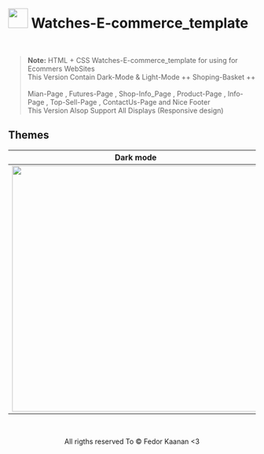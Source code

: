 ﻿# <img src='https://user-images.githubusercontent.com/74038190/206662607-d9e7591e-bbf9-42f9-9386-29efc927bc16.gif' width="40">  Watches-E-commerce_template
 <br/>
 
> **Note:** HTML + CSS   Watches-E-commerce_template for using for Ecommers WebSites <br/>
>  This Version Contain Dark-Mode & Light-Mode ++ Shoping-Basket ++ <br/>  
> Mian-Page , Futures-Page ,  Shop-Info_Page , Product-Page , Info-Page , Top-Sell-Page , ContactUs-Page and Nice Footer <br/>
> This Version Alsop Support All Displays (Responsive design)
##  Themes 
  
| Dark  mode           |  Light Mode |
:-------------------------:|:-------------------------:
<img src='https://github.com/Alikanan-a/Watches-E-commerce_template/blob/main/assets/img/whitScreanShot.png.png' width="500" align="left"> |  <img src='https://github.com/Alikanan-a/Watches-E-commerce_template/blob/main/assets/img/screanshots.png.png' width="500" align="right" margin-bottom ='500'> |

<br/>
<p align='center'> All rigths reserved To © Fedor Kaanan <3  <p/>
